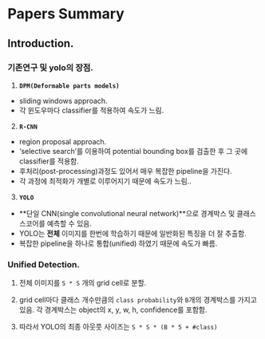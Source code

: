 # Papers Summary

## Introduction.

### 기존연구 및 yolo의 장점.
1. **`DPM(Deformable parts models)`**
- sliding windows approach. 
- 각 윈도우마다 classifier를 적용하여 속도가 느림.

2. **`R-CNN`** 
- region proposal approach. 
- ‘selective search’를 이용하여 potential bounding box를 검출한 후 그 곳에 classifier를 적용함. 
- 후처리(post-processing)과정도 있어서 매우 복잡한 pipeline을 가진다. 
- 각 과정에 최적화가 개별로 이루어지기 때문에 속도가 느림..

3. **`YOLO`**
- **단일 CNN(single convolutional neural network)**으로 경계박스 및 클래스 스코어를 예측할 수 있음. 
- YOLO는 **전체** 이미지를 한번에 학습하기 때문에 일반화된 특징을 더 잘 추출함.
- 복잡한 pipeline을 하나로 통합(unified) 하였기 때문에 속도가 빠름.

### Unified Detection.
1. 전체 이미지를 `S * S` 개의 grid cell로 분할.

2. grid cell마다 클래스 개수만큼의 `class probability`와 `B`개의 경계박스를 가지고 있음. 각 경계박스는 object의 x, y, w, h, confidence를 포함함. 


3. 따라서 YOLO의 최종 아웃풋 사이즈는 `S * S * (B * 5 + #class)`